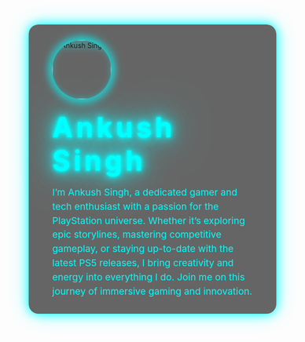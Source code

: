 <!DOCTYPE html>
<html lang="en">
<head>
  <meta charset="UTF-8" />
  <meta name="viewport" content="width=device-width, initial-scale=1" />
  <title>Ankush Singh - PlayStation Enthusiast</title>
  <style>
    @import url('https://fonts.googleapis.com/css2?family=Orbitron:wght@700&display=swap');

    /* Global Styles */
    body, html {
      margin: 0;
      padding: 0;
      height: 100%;
      background: radial-gradient(circle at center, #000000, #0a0a0a 80%);
      color: #0ff;
      font-family: 'Orbitron', sans-serif;
      display: flex;
      align-items: center;
      justify-content: center;
      text-align: center;
      overflow: hidden;
    }

    .container {
      padding: 2rem 3rem;
      max-width: 600px;
      backdrop-filter: blur(10px);
      background: rgba(0,0,0,0.6);
      border-radius: 20px;
      box-shadow: 0 0 20px #0ff, 0 0 40px #0ff7;
    }

    .logo {
      margin-bottom: 1.5rem;
    }
    .logo img {
      width: 120px;
      height: 120px;
      border-radius: 50%;
      box-shadow: 0 0 20px #0ff;
      animation: neonPulse 2.5s ease-in-out infinite alternate;
    }

    .name {
      font-size: 3.5rem;
      color: #0ff;
      text-shadow:
        0 0 5px #0ff,
        0 0 10px #0ff,
        0 0 20px #0ff,
        0 0 40px #0ff,
        0 0 80px #0ff;
      margin: 0 0 1rem 0;
      letter-spacing: 0.12em;
      animation: neonGlow 3s ease-in-out infinite alternate;
    }

    .bio {
      font-size: 1.2rem;
      color: #0ff;
      text-shadow:
        0 0 3px #0ffaa,
        0 0 7px #0ffaafcc;
      line-height: 1.5;
      max-width: 480px;
      margin: 0 auto;
      font-weight: 400;
    }

    @keyframes neonGlow {
      0%, 100% {
        text-shadow:
          0 0 5px #0ff,
          0 0 10px #0ff,
          0 0 20px #0ff,
          0 0 40px #0ff,
          0 0 80px #0ff;
        color: #0ff;
      }
      50% {
        text-shadow:
          0 0 15px #0ff,
          0 0 30px #0ff,
          0 0 45px #0ff,
          0 0 60px #0ff,
          0 0 90px #0ff;
        color: #aff;
      }
    }

    @keyframes neonPulse {
      0%, 100% {
        filter: drop-shadow(0 0 5px #0ff);
      }
      50% {
        filter: drop-shadow(0 0 12px #0ff);
      }
    }
  </style>
</head>
<body>
  <div class="container" role="main" aria-label="Professional bio section">
    <div class="logo" title="Profile Photo">
      <img src="IMG_20250128_234936.jpg" alt="Ankush Singh">
    </div>
    <h1 class="name">Ankush Singh</h1>
    <p class="bio">
      I’m Ankush Singh, a dedicated gamer and tech enthusiast with a passion for the PlayStation universe.
      Whether it’s exploring epic storylines, mastering competitive gameplay, or staying up-to-date with the latest PS5 releases,
      I bring creativity and energy into everything I do. Join me on this journey of immersive gaming and innovation.
    </p>
  </div>
</body>
</html>
